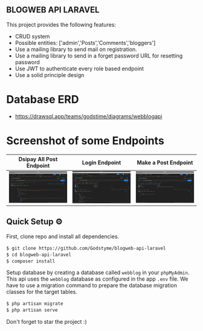 ## BLOGWEB API LARAVEL
This project provides the following features:
- CRUD system
- Possible entities: ['admin','Posts','Comments','bloggers']
- Use a mailing library to send mail on registration.
- Use a mailing library to send in a forget password URL for resetting password
- Use JWT to authenticate every role based endpoint
- Use a solid principle design
# Database ERD
- https://drawsql.app/teams/godstime/diagrams/webblogapi

# Screenshot of some Endpoints
Dsipay All Post Endpoint            |  Login  Endpoint |  Make a Post Endpoint
:-------------------------:|:-------------------------:|:-------------------------:
![Screenshot](resources/assets/imgs/allpost.png)  |  ![Screenshot](resources/assets/imgs/login.png) | ![Screenshot](resources/assets/imgs/post.png)

## Quick Setup ⚙️
First, clone repo and install all dependencies.
```sh
$ git clone https://github.com/Godstyme/blogweb-api-laravel
$ cd blogweb-api-laravel
$ composer install
```
Setup database by creating a database called `webblog` in your `phpMyAdmin`. This api uses the `webblog` database as configured in the app `.env` file.
We have to use a migration command to prepare the database migration classes for the target tables.

```sh
$ php artisan migrate
$ php artisan serve
``` 

Don't forget to star the project :)